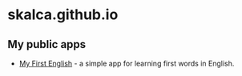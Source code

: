 # skalca.github.io

## My public apps

* [My First English](https://skalca.github.io/my-first-english/index.html) - a simple app for learning first words in English.
